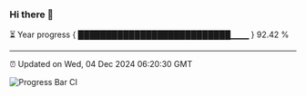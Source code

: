 ### Hi there 👋

⏳ Year progress { ███████████████████████████▁▁▁ } 92.42 %

---

⏰ Updated on Wed, 04 Dec 2024 06:20:30 GMT

![Progress Bar CI](https://github.com/liununu/liununu/workflows/Progress%20Bar%20CI/badge.svg)
